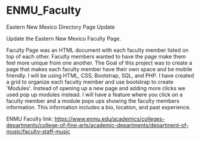 # ENMU_Faculty
Eastern New Mexico Directory Page Update

Update the Eastern New Mexico Faculty Page.

Faculty Page was an HTML document with each faculty member listed on top of each other. Faculty members wanted to have the page make them feel more unique from one another. The Goal of this project was to create a page that makes each faculty member have their own space and be mobile friendly. I will be using HTML, CSS, Bootstrap, SQL, and PHP. I have created a grid to organize each faculty member and use bootstrap to create 'Modules'. Instead of opening up a new page and adding more clicks we used pop up modules instead. I will have a feature where you click on a faculty member and a module pops ups showing the faculty members information. This information includes a bio, location, and past experience.

ENMU Faculty link:
https://www.enmu.edu/academics/colleges-departments/college-of-fine-arts/academic-departments/department-of-music/faculty-staff-music
